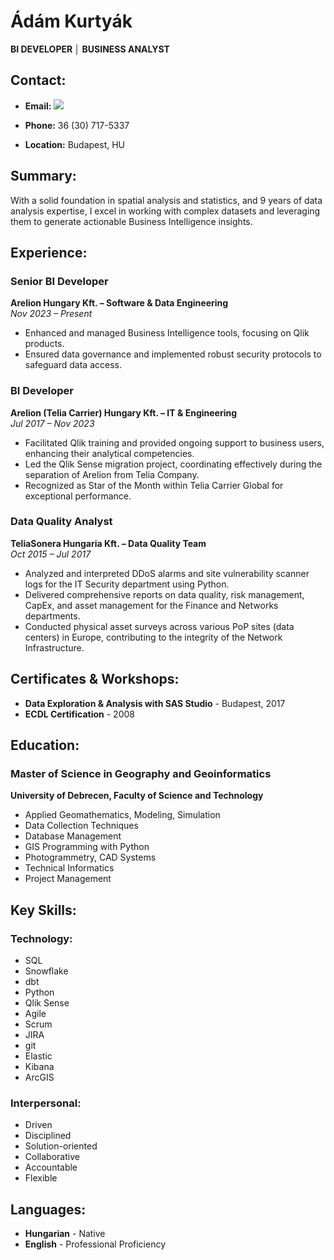 # Ádám Kurtyák
**BI DEVELOPER │ BUSINESS ANALYST**

## Contact:
- **Email:** <a href="mailto:kurtyakadam@gmail.com?"><img src="https://cdn.iconscout.com/icon/free/png-512/free-gmail-logo-icon-download-in-svg-png-gif-file-formats--google-brand-brands-pack-logos-icons-226399.png?f=webp&w=16"/></a>

- **Phone:** 36 (30) 717-5337
- **Location:** Budapest, HU

## Summary:
With a solid foundation in spatial analysis and statistics, and 9 years of data analysis expertise, I excel in working with complex datasets and leveraging them to generate actionable Business Intelligence insights.

## Experience:

### Senior BI Developer
**Arelion Hungary Kft. – Software & Data Engineering**  
*Nov 2023 – Present*
- Enhanced and managed Business Intelligence tools, focusing on Qlik products.
- Ensured data governance and implemented robust security protocols to safeguard data access.

### BI Developer
**Arelion (Telia Carrier) Hungary Kft. – IT & Engineering**  
*Jul 2017 – Nov 2023*
- Facilitated Qlik training and provided ongoing support to business users, enhancing their analytical competencies.
- Led the Qlik Sense migration project, coordinating effectively during the separation of Arelion from Telia Company.
- Recognized as Star of the Month within Telia Carrier Global for exceptional performance.

### Data Quality Analyst
**TeliaSonera Hungaria Kft. – Data Quality Team**  
*Oct 2015 – Jul 2017*
- Analyzed and interpreted DDoS alarms and site vulnerability scanner logs for the IT Security department using Python.
- Delivered comprehensive reports on data quality, risk management, CapEx, and asset management for the Finance and Networks departments.
- Conducted physical asset surveys across various PoP sites (data centers) in Europe, contributing to the integrity of the Network Infrastructure.

## Certificates & Workshops:
- **Data Exploration & Analysis with SAS Studio** - Budapest, 2017
- **ECDL Certification** - 2008

## Education:

### Master of Science in Geography and Geoinformatics
**University of Debrecen, Faculty of Science and Technology**
- Applied Geomathematics, Modeling, Simulation
- Data Collection Techniques
- Database Management
- GIS Programming with Python
- Photogrammetry, CAD Systems
- Technical Informatics
- Project Management

## Key Skills:

### Technology:
- SQL
- Snowflake
- dbt
- Python
- Qlik Sense
- Agile
- Scrum
- JIRA
- git
- Elastic
- Kibana
- ArcGIS

### Interpersonal:
- Driven
- Disciplined
- Solution-oriented
- Collaborative
- Accountable
- Flexible

## Languages:
- **Hungarian** - Native
- **English** - Professional Proficiency
